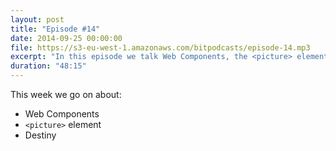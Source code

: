 ```yaml
---
layout: post
title: "Episode #14"
date: 2014-09-25 00:00:00
file: https://s3-eu-west-1.amazonaws.com/bitpodcasts/episode-14.mp3
excerpt: "In this episode we talk Web Components, the <picture> element, and Destiny"
duration: "48:15"
---
```


This week we go on about:

* Web Components
* `<picture>` element
* Destiny

